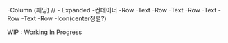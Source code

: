 -Column (패딩)
 // - Expanded
    -컨테이너
-Row
  -Text
-Row
  -Text
-Row
  -Text
-Row
  -Text
-Row
 -Icon(center정렬?)

 WIP : Working In Progress